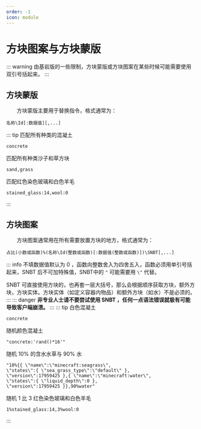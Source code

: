 ```yaml
---
order: -1
icon: module
---
```


# 方块图案与方块蒙版
::: warning
由基岩版的一些限制，方块蒙版或方块图案在某些时候可能需要使用双引号括起来。
::: 
## 方块蒙版

&emsp;&emsp;方块蒙版主要用于替换指令，格式通常为：
```
名称\Id[:数据值][,...]
```
::: tip
匹配所有种类的混凝土
```
concrete
```
匹配所有种类沙子和草方块
```
sand,grass
```
匹配红色染色玻璃和白色羊毛
```
stained_glass:14,wool:0
```
:::
## 方块图案
&emsp;&emsp;方块图案通常用在所有需要放置方块的地方，格式通常为：
```
占比(小数或函数)%(名称\Id(整数或函数)[:数据值(整数或函数)])\SNBT[,...]
```
::: info
不填数据值默认为 0 ，函数向整数舍入为四舍五入，函数必须用单引号括起来，SNBT 后不可加特殊值，SNBT中的 `"` 可能需要用 `\"` 代替。

SNBT 可直接使用方块的，也再套一层大括号，那么会根据顺序获取方块，额外方块，方块实体。方块实体（如定义容器内物品）和额外方块（如水）不是必须的。
:::
::: danger
**非专业人士请不要尝试使用 SNBT ，任何一点语法错误就极有可能导致客户端崩溃。**
:::
::: tip
白色混凝土
```
concrete
```
随机颜色混凝土
```
"concrete:'rand()*16'"
```
随机 10% 的含水水草与 90% 水
```
"10%{{ \"name\":\"minecraft:seagrass\", 
\"states\":{ \"sea_grass_type\":\"default\" }, 
\"version\":17959425 },{ \"name\":\"minecraft:water\",
\"states\":{ \"liquid_depth\":0 }, 
\"version\":17959425 }},90%water"
```
随机 1 比 3 红色染色玻璃和白色羊毛
```
1%stained_glass:14,3%wool:0
```
:::